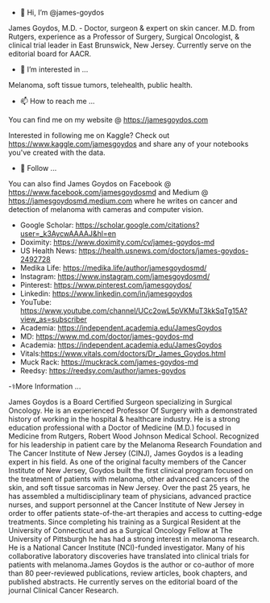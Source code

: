 - 👋 Hi, I’m @james-goydos

James Goydos, M.D. - Doctor, surgeon & expert on skin cancer. M.D. from Rutgers, experience as a Professor of Surgery, Surgical Oncologist, & clinical trial leader in East Brunswick, New Jersey. Currently serve on the editorial board for AACR.


- 👀 I’m interested in ...

Melanoma, soft tissue tumors, telehealth, public health.


- 📫 How to reach me ...

You can find me on my website @ https://jamesgoydos.com

Interested in following me on Kaggle? Check out https://www.kaggle.com/jamesgoydos and share any of your notebooks you've created with the data. 

- 🔗 Follow ...

You can also find James Goydos on Facebook @ https://www.facebook.com/jamesgoydosmd and Medium @ https://jamesgoydosmd.medium.com where he writes on cancer and detection of melanoma with cameras and computer vision. 

- Google Scholar: https://scholar.google.com/citations?user=_k3AycwAAAAJ&hl=en
- Doximity: https://www.doximity.com/cv/james-goydos-md 
- US Health News: https://health.usnews.com/doctors/james-goydos-2492728 
- Medika Life: https://medika.life/author/jamesgoydosmd/ 
- Instagram: https://www.instagram.com/jamesgoydosmd/ 
- Pinterest: https://www.pinterest.com/jamesgoydos/
- Linkedin: https://www.linkedin.com/in/jamesgoydos 
- YouTube: https://www.youtube.com/channel/UCc2owL5pVKMuT3kkSqTg15A?view_as=subscriber
- Academia: https://independent.academia.edu/JamesGoydos
- MD: https://www.md.com/doctor/james-goydos-md
- Academia: https://independent.academia.edu/JamesGoydos 
- Vitals:https://www.vitals.com/doctors/Dr_James_Goydos.html
- Muck Rack: https://muckrack.com/james-goydos-md
- Reedsy: https://reedsy.com/author/james-goydos

-⚕️More Information ...

James Goydos is a Board Certified Surgeon specializing in Surgical Oncology. He is an experienced Professor Of Surgery with a demonstrated history of working in the hospital & healthcare industry. He is a strong education professional with a Doctor of Medicine (M.D.) focused in Medicine from Rutgers, Robert Wood Johnson Medical School. Recognized for his leadership in patient care by the Melanoma Research Foundation and The Cancer Institute of New Jersey (CINJ), James Goydos is a leading expert in his field. As one of the original faculty members of the Cancer Institute of New Jersey, Goydos built the first clinical program focused on the treatment of patients with melanoma, other advanced cancers of the skin, and soft tissue sarcomas in New Jersey. Over the past 25 years, he has assembled a multidisciplinary team of physicians, advanced practice nurses, and support personnel at the Cancer Institute of New Jersey in order to offer patients state-of-the-art therapies and access to cutting-edge treatments. Since completing his training as a Surgical Resident at the University of Connecticut and as a Surgical Oncology Fellow at The University of Pittsburgh he has had a strong interest in melanoma research. He is a National Cancer Institute (NCI)-funded investigator. Many of his collaborative laboratory discoveries have translated into clinical trials for patients with melanoma.James Goydos is the author or co-author of more than 80 peer-reviewed publications, review articles, book chapters, and published abstracts. He currently serves on the editorial board of the journal Clinical Cancer Research.


